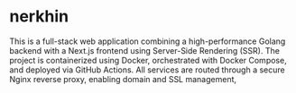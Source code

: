 # nerkhin
This is a full-stack web application combining a high-performance Golang backend with a Next.js frontend using Server-Side Rendering (SSR).  The project is containerized using Docker, orchestrated with Docker Compose, and deployed via GitHub Actions. All services are routed through a secure Nginx reverse proxy, enabling domain and SSL management, 
